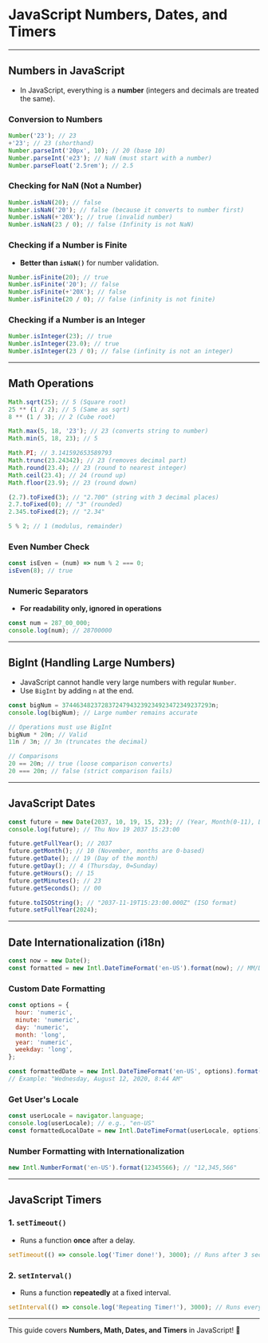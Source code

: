 # JavaScript Numbers, Dates, and Timers

---

## **Numbers in JavaScript**
- In JavaScript, everything is a **number** (integers and decimals are treated the same).

### **Conversion to Numbers**
```javascript
Number('23'); // 23
+'23'; // 23 (shorthand)
Number.parseInt('20px', 10); // 20 (base 10)
Number.parseInt('e23'); // NaN (must start with a number)
Number.parseFloat('2.5rem'); // 2.5
```

### **Checking for NaN (Not a Number)**
```javascript
Number.isNaN(20); // false
Number.isNaN('20'); // false (because it converts to number first)
Number.isNaN(+'20X'); // true (invalid number)
Number.isNaN(23 / 0); // false (Infinity is not NaN)
```

### **Checking if a Number is Finite**
- **Better than `isNaN()`** for number validation.
```javascript
Number.isFinite(20); // true
Number.isFinite('20'); // false
Number.isFinite(+'20X'); // false
Number.isFinite(20 / 0); // false (infinity is not finite)
```

### **Checking if a Number is an Integer**
```javascript
Number.isInteger(23); // true
Number.isInteger(23.0); // true
Number.isInteger(23 / 0); // false (infinity is not an integer)
```

---

## **Math Operations**
```javascript
Math.sqrt(25); // 5 (Square root)
25 ** (1 / 2); // 5 (Same as sqrt)
8 ** (1 / 3); // 2 (Cube root)

Math.max(5, 18, '23'); // 23 (converts string to number)
Math.min(5, 18, 23); // 5

Math.PI; // 3.141592653589793
Math.trunc(23.24342); // 23 (removes decimal part)
Math.round(23.4); // 23 (round to nearest integer)
Math.ceil(23.4); // 24 (round up)
Math.floor(23.9); // 23 (round down)

(2.7).toFixed(3); // "2.700" (string with 3 decimal places)
2.7.toFixed(0); // "3" (rounded)
2.345.toFixed(2); // "2.34"

5 % 2; // 1 (modulus, remainder)
```

### **Even Number Check**
```javascript
const isEven = (num) => num % 2 === 0;
isEven(8); // true
```

### **Numeric Separators**
- **For readability only, ignored in operations**
```javascript
const num = 287_00_000;
console.log(num); // 28700000
```

---

## **BigInt (Handling Large Numbers)**
- JavaScript cannot handle very large numbers with regular `Number`.
- Use `BigInt` by adding `n` at the end.

```javascript
const bigNum = 374463482372837247943239234923472349237293n;
console.log(bigNum); // Large number remains accurate

// Operations must use BigInt
bigNum * 20n; // Valid
11n / 3n; // 3n (truncates the decimal)

// Comparisons
20 == 20n; // true (loose comparison converts)
20 === 20n; // false (strict comparison fails)
```

---

## **JavaScript Dates**
```javascript
const future = new Date(2037, 10, 19, 15, 23); // (Year, Month(0-11), Date, Hours, Minutes)
console.log(future); // Thu Nov 19 2037 15:23:00

future.getFullYear(); // 2037
future.getMonth(); // 10 (November, months are 0-based)
future.getDate(); // 19 (Day of the month)
future.getDay(); // 4 (Thursday, 0=Sunday)
future.getHours(); // 15
future.getMinutes(); // 23
future.getSeconds(); // 00

future.toISOString(); // "2037-11-19T15:23:00.000Z" (ISO format)
future.setFullYear(2024);
```

---

## **Date Internationalization (i18n)**
```javascript
const now = new Date();
const formatted = new Intl.DateTimeFormat('en-US').format(now); // MM/DD/YYYY
```

### **Custom Date Formatting**
```javascript
const options = {
  hour: 'numeric',
  minute: 'numeric',
  day: 'numeric',
  month: 'long',
  year: 'numeric',
  weekday: 'long',
};

const formattedDate = new Intl.DateTimeFormat('en-US', options).format(now);
// Example: "Wednesday, August 12, 2020, 8:44 AM"
```

### **Get User's Locale**
```javascript
const userLocale = navigator.language;
console.log(userLocale); // e.g., "en-US"
const formattedLocalDate = new Intl.DateTimeFormat(userLocale, options).format(now);
```

### **Number Formatting with Internationalization**
```javascript
new Intl.NumberFormat('en-US').format(12345566); // "12,345,566"
```

---

## **JavaScript Timers**

### **1. `setTimeout()`**
- Runs a function **once** after a delay.
```javascript
setTimeout(() => console.log('Timer done!'), 3000); // Runs after 3 seconds
```

### **2. `setInterval()`**
- Runs a function **repeatedly** at a fixed interval.
```javascript
setInterval(() => console.log('Repeating Timer!'), 3000); // Runs every 3 seconds
```

---

This guide covers **Numbers, Math, Dates, and Timers** in JavaScript! 🚀